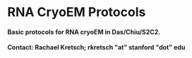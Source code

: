 # RNA CryoEM Protocols



#### Basic protocols for RNA cryoEM in Das/Chiu/S2C2.



**Contact: Rachael Kretsch; rkretsch "at" stanford "dot" edu**



```{tableofcontents}


```
